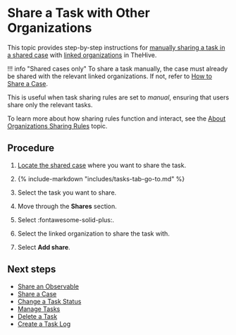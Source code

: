 # Share a Task with Other Organizations

<!-- md:permission `manageCase/update` --> <!-- md:permission `manageShare` -->

This topic provides step-by-step instructions for [manually sharing a task in a shared case](../../../administration/organizations/about-organizations-sharing-rules.md#manual-sharing-of-tasks-and-observables-in-a-shared-case) with [linked organizations](../../../administration/organizations/link-an-organization.md) in TheHive.

!!! info "Shared cases only"
    To share a task manually, the case must already be shared with the relevant linked organizations. If not, refer to [How to Share a Case](../cases/share-a-case.md).

This is useful when task sharing rules are set to *manual*, ensuring that users share only the relevant tasks.

To learn more about how sharing rules function and interact, see the [About Organizations Sharing Rules](../../../administration/organizations/about-organizations-sharing-rules.md) topic.

<h2>Procedure</h2>

1. [Locate the shared case](../../analyst-corner/cases/search-for-cases/find-a-case.md) where you want to share the task.

2. {% include-markdown "includes/tasks-tab-go-to.md" %}

3. Select the task you want to share.

4. Move through the **Shares** section.

5. Select :fontawesome-solid-plus:.

6. Select the linked organization to share the task with.

7. Select **Add share**.

<h2>Next steps</h2>

* [Share an Observable](../cases/share-an-observable.md)
* [Share a Case](../cases/share-a-case.md)
* [Change a Task Status](change-task-status.md)
* [Manage Tasks](manage-a-task.md)
* [Delete a Task](delete-a-task.md)
* [Create a Task Log](create-a-task-log.md)